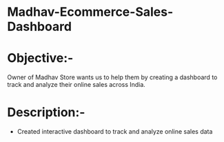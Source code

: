 # Madhav-Ecommerce-Sales-Dashboard
# Objective:-
Owner of Madhav Store wants us to help them by creating a dashboard to track and analyze their online sales across India.
# Description:-
* Created interactive dashboard to track and analyze online sales data
